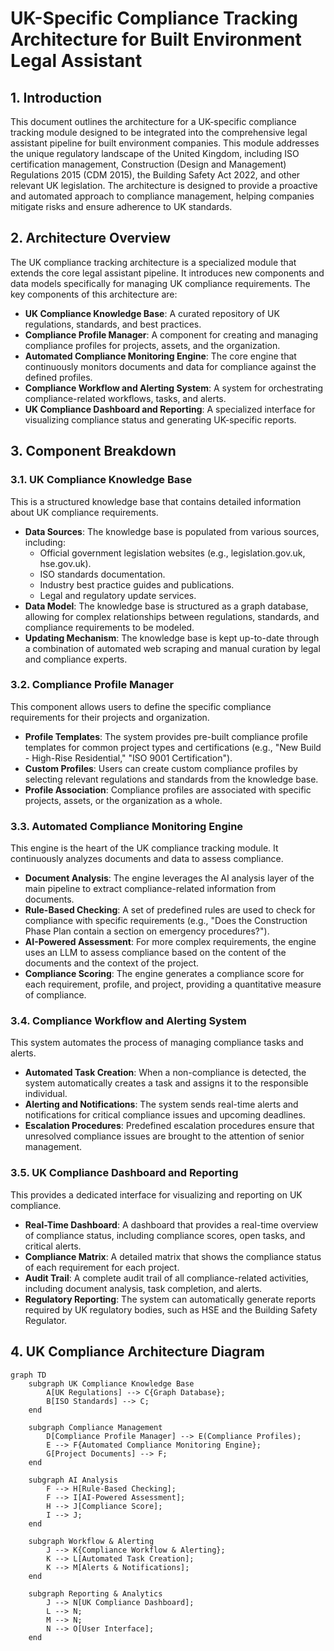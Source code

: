# UK-Specific Compliance Tracking Architecture for Built Environment Legal Assistant

## 1. Introduction

This document outlines the architecture for a UK-specific compliance tracking module designed to be integrated into the comprehensive legal assistant pipeline for built environment companies. This module addresses the unique regulatory landscape of the United Kingdom, including ISO certification management, Construction (Design and Management) Regulations 2015 (CDM 2015), the Building Safety Act 2022, and other relevant UK legislation. The architecture is designed to provide a proactive and automated approach to compliance management, helping companies mitigate risks and ensure adherence to UK standards.

## 2. Architecture Overview

The UK compliance tracking architecture is a specialized module that extends the core legal assistant pipeline. It introduces new components and data models specifically for managing UK compliance requirements. The key components of this architecture are:

*   **UK Compliance Knowledge Base**: A curated repository of UK regulations, standards, and best practices.
*   **Compliance Profile Manager**: A component for creating and managing compliance profiles for projects, assets, and the organization.
*   **Automated Compliance Monitoring Engine**: The core engine that continuously monitors documents and data for compliance against the defined profiles.
*   **Compliance Workflow and Alerting System**: A system for orchestrating compliance-related workflows, tasks, and alerts.
*   **UK Compliance Dashboard and Reporting**: A specialized interface for visualizing compliance status and generating UK-specific reports.

## 3. Component Breakdown

### 3.1. UK Compliance Knowledge Base

This is a structured knowledge base that contains detailed information about UK compliance requirements.

*   **Data Sources**: The knowledge base is populated from various sources, including:
    *   Official government legislation websites (e.g., legislation.gov.uk, hse.gov.uk).
    *   ISO standards documentation.
    *   Industry best practice guides and publications.
    *   Legal and regulatory update services.
*   **Data Model**: The knowledge base is structured as a graph database, allowing for complex relationships between regulations, standards, and compliance requirements to be modeled.
*   **Updating Mechanism**: The knowledge base is kept up-to-date through a combination of automated web scraping and manual curation by legal and compliance experts.

### 3.2. Compliance Profile Manager

This component allows users to define the specific compliance requirements for their projects and organization.

*   **Profile Templates**: The system provides pre-built compliance profile templates for common project types and certifications (e.g., "New Build - High-Rise Residential," "ISO 9001 Certification").
*   **Custom Profiles**: Users can create custom compliance profiles by selecting relevant regulations and standards from the knowledge base.
*   **Profile Association**: Compliance profiles are associated with specific projects, assets, or the organization as a whole.

### 3.3. Automated Compliance Monitoring Engine

This engine is the heart of the UK compliance tracking module. It continuously analyzes documents and data to assess compliance.

*   **Document Analysis**: The engine leverages the AI analysis layer of the main pipeline to extract compliance-related information from documents.
*   **Rule-Based Checking**: A set of predefined rules are used to check for compliance with specific requirements (e.g., "Does the Construction Phase Plan contain a section on emergency procedures?").
*   **AI-Powered Assessment**: For more complex requirements, the engine uses an LLM to assess compliance based on the content of the documents and the context of the project.
*   **Compliance Scoring**: The engine generates a compliance score for each requirement, profile, and project, providing a quantitative measure of compliance.

### 3.4. Compliance Workflow and Alerting System

This system automates the process of managing compliance tasks and alerts.

*   **Automated Task Creation**: When a non-compliance is detected, the system automatically creates a task and assigns it to the responsible individual.
*   **Alerting and Notifications**: The system sends real-time alerts and notifications for critical compliance issues and upcoming deadlines.
*   **Escalation Procedures**: Predefined escalation procedures ensure that unresolved compliance issues are brought to the attention of senior management.

### 3.5. UK Compliance Dashboard and Reporting

This provides a dedicated interface for visualizing and reporting on UK compliance.

*   **Real-Time Dashboard**: A dashboard that provides a real-time overview of compliance status, including compliance scores, open tasks, and critical alerts.
*   **Compliance Matrix**: A detailed matrix that shows the compliance status of each requirement for each project.
*   **Audit Trail**: A complete audit trail of all compliance-related activities, including document analysis, task completion, and alerts.
*   **Regulatory Reporting**: The system can automatically generate reports required by UK regulatory bodies, such as HSE and the Building Safety Regulator.

## 4. UK Compliance Architecture Diagram

```mermaid
graph TD
    subgraph UK Compliance Knowledge Base
        A[UK Regulations] --> C{Graph Database};
        B[ISO Standards] --> C;
    end

    subgraph Compliance Management
        D[Compliance Profile Manager] --> E(Compliance Profiles);
        E --> F{Automated Compliance Monitoring Engine};
        G[Project Documents] --> F;
    end

    subgraph AI Analysis
        F --> H[Rule-Based Checking];
        F --> I[AI-Powered Assessment];
        H --> J[Compliance Score];
        I --> J;
    end

    subgraph Workflow & Alerting
        J --> K{Compliance Workflow & Alerting};
        K --> L[Automated Task Creation];
        K --> M[Alerts & Notifications];
    end

    subgraph Reporting & Analytics
        J --> N[UK Compliance Dashboard];
        L --> N;
        M --> N;
        N --> O[User Interface];
    end
```

